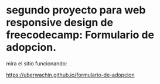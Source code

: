 # segundo proyecto para web responsive design de freecodecamp: Formulario de adopcion.

mira el sitio funcionando:

https://uberwachin.github.io/formulario-de-adopcion
